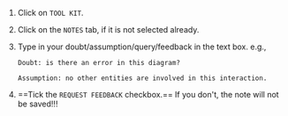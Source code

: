 <div class="indented">
<panel type="danger" header="**Submitting doubts/assumptions/feedback for a question:**" expanded>

<pic eager src="images/examplify-feedback.png" width="350"></pic>

1. Click on `TOOL KIT`.
2. Click on the `NOTES` tab, if it is not selected already.
3. Type in your doubt/assumption/query/feedback in the text box. e.g.,<br>

   ```{.no-line-numbers}
   Doubt: is there an error in this diagram?
   ```
   ```{.no-line-numbers}
   Assumption: no other entities are involved in this interaction.
   ```
4. ==Tick the `REQUEST FEEDBACK` checkbox.== <span class="text-danger">If you don't, the note will not be saved!!!</span>

</panel><p/>
</div>
